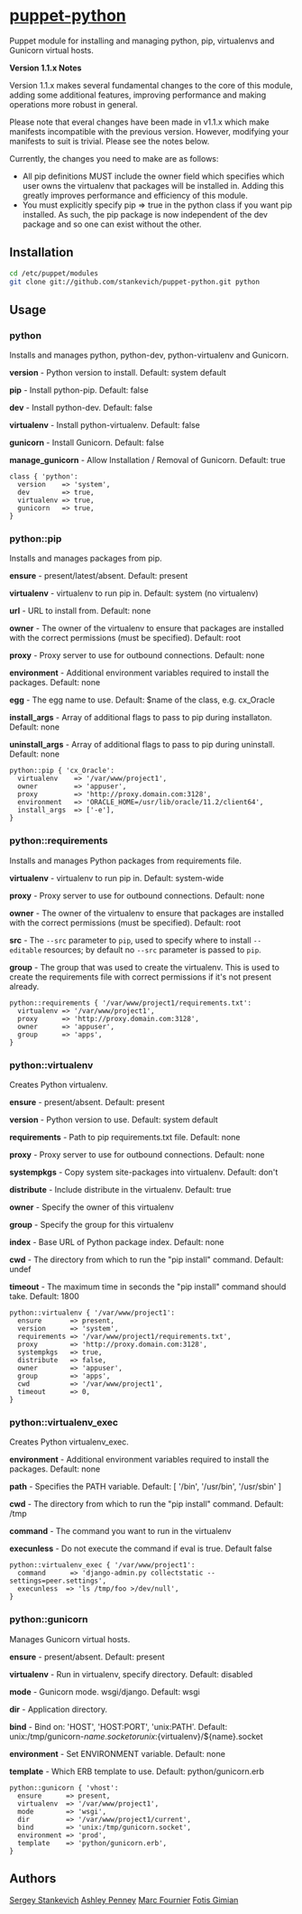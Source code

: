 [puppet-python](https://github.com/stankevich/puppet-python)
======

Puppet module for installing and managing python, pip, virtualenvs and Gunicorn virtual hosts.

**Version 1.1.x Notes**

Version 1.1.x makes several fundamental changes to the core of this module, adding some additional features, improving performance and making operations more robust in general.

Please note that everal changes have been made in v1.1.x which make manifests incompatible with the previous version.  However, modifying your manifests to suit is trivial.  Please see the notes below.

Currently, the changes you need to make are as follows:

* All pip definitions MUST include the owner field which specifies which user owns the virtualenv that packages will be installed in.  Adding this greatly improves performance and efficiency of this module.
* You must explicitly specify pip => true in the python class if you want pip installed.  As such, the pip package is now independent of the dev package and so one can exist without the other.

## Installation

``` bash
cd /etc/puppet/modules
git clone git://github.com/stankevich/puppet-python.git python
```

## Usage

### python

Installs and manages python, python-dev, python-virtualenv and Gunicorn.

**version** - Python version to install. Default: system default

**pip** - Install python-pip. Default: false

**dev** - Install python-dev. Default: false

**virtualenv** - Install python-virtualenv. Default: false

**gunicorn** - Install Gunicorn. Default: false

**manage_gunicorn** - Allow Installation / Removal of Gunicorn. Default: true

	class { 'python':
	  version    => 'system',
	  dev        => true,
	  virtualenv => true,
	  gunicorn   => true,
	}

### python::pip

Installs and manages packages from pip.

**ensure** - present/latest/absent. Default: present

**virtualenv** - virtualenv to run pip in. Default: system (no virtualenv)

**url** - URL to install from. Default: none

**owner** - The owner of the virtualenv to ensure that packages are installed with the correct permissions (must be specified). Default: root

**proxy** - Proxy server to use for outbound connections. Default: none

**environment** - Additional environment variables required to install the packages. Default: none

**egg** - The egg name to use. Default: $name of the class, e.g. cx_Oracle

**install_args** - Array of additional flags to pass to pip during installaton. Default: none

**uninstall_args** - Array of additional flags to pass to pip during uninstall. Default: none

	python::pip { 'cx_Oracle':
	  virtualenv  	=> '/var/www/project1',
	  owner       	=> 'appuser',
	  proxy       	=> 'http://proxy.domain.com:3128',
	  environment 	=> 'ORACLE_HOME=/usr/lib/oracle/11.2/client64',
	  install_args	=> ['-e'],
	}

### python::requirements

Installs and manages Python packages from requirements file.

**virtualenv** - virtualenv to run pip in. Default: system-wide

**proxy** - Proxy server to use for outbound connections. Default: none

**owner** - The owner of the virtualenv to ensure that packages are installed with the correct permissions (must be specified). Default: root

**src** - The ``--src`` parameter to ``pip``, used to specify where to install ``--editable`` resources; by default no ``--src`` parameter is passed to ``pip``.

**group** - The group that was used to create the virtualenv.  This is used to create the requirements file with correct permissions if it's not present already.

	python::requirements { '/var/www/project1/requirements.txt':
	  virtualenv => '/var/www/project1',
	  proxy      => 'http://proxy.domain.com:3128',
	  owner      => 'appuser',
	  group      => 'apps',
	}

### python::virtualenv

Creates Python virtualenv.

**ensure** - present/absent. Default: present

**version** - Python version to use. Default: system default

**requirements** - Path to pip requirements.txt file. Default: none

**proxy** - Proxy server to use for outbound connections. Default: none

**systempkgs** - Copy system site-packages into virtualenv. Default: don't

**distribute** - Include distribute in the virtualenv. Default: true

**owner** - Specify the owner of this virtualenv

**group** - Specify the group for this virtualenv

**index** - Base URL of Python package index. Default: none

**cwd** - The directory from which to run the "pip install" command. Default: undef

**timeout** - The maximum time in seconds the "pip install" command should take. Default: 1800

	python::virtualenv { '/var/www/project1':
	  ensure       => present,
	  version      => 'system',
	  requirements => '/var/www/project1/requirements.txt',
	  proxy        => 'http://proxy.domain.com:3128',
	  systempkgs   => true,
	  distribute   => false,
	  owner        => 'appuser',
	  group        => 'apps',
	  cwd          => '/var/www/project1',
	  timeout      => 0,
	}

### python::virtualenv_exec

Creates Python virtualenv_exec.

**environment** - Additional environment variables required to install the packages. Default: none

**path** -  Specifies the PATH variable. Default: [ '/bin', '/usr/bin', '/usr/sbin' ]

**cwd** - The directory from which to run the "pip install" command. Default: /tmp

**command** - The command you want to run in the virtualenv

**execunless** - Do not execute the command if eval is true. Default false

	python::virtualenv_exec { '/var/www/project1':
	  command      => 'django-admin.py collectstatic --settings=peer.settings',
	  execunless  => 'ls /tmp/foo >/dev/null',
	}

### python::gunicorn

Manages Gunicorn virtual hosts.

**ensure** - present/absent. Default: present

**virtualenv** - Run in virtualenv, specify directory. Default: disabled

**mode** - Gunicorn mode. wsgi/django. Default: wsgi

**dir** - Application directory.

**bind** - Bind on: 'HOST', 'HOST:PORT', 'unix:PATH'. Default: unix:/tmp/gunicorn-$name.socket or unix:${virtualenv}/${name}.socket

**environment** - Set ENVIRONMENT variable. Default: none

**template** - Which ERB template to use. Default: python/gunicorn.erb

	python::gunicorn { 'vhost':
	  ensure      => present,
	  virtualenv  => '/var/www/project1',
	  mode        => 'wsgi',
	  dir         => '/var/www/project1/current',
	  bind        => 'unix:/tmp/gunicorn.socket',
	  environment => 'prod',
	  template    => 'python/gunicorn.erb',
	}

## Authors

[Sergey Stankevich](https://github.com/stankevich)
[Ashley Penney](https://github.com/apenney)
[Marc Fournier](https://github.com/mfournier)
[Fotis Gimian](https://github.com/fgimian)

